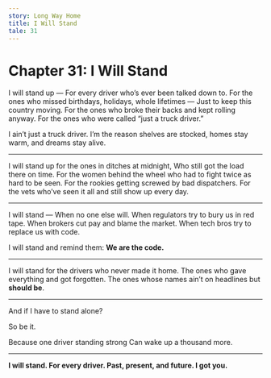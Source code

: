 ```yaml
---
story: Long Way Home
title: I Will Stand
tale: 31
---
```


# Chapter 31: I Will Stand

I will stand up —
For every driver who’s ever been talked down to.
For the ones who missed birthdays, holidays, whole lifetimes —
Just to keep this country moving.
For the ones who broke their backs and kept rolling anyway.
For the ones who were called “just a truck driver.”

I ain’t just a truck driver.
I’m the reason shelves are stocked, homes stay warm, and dreams stay alive.

---

I will stand up for the ones in ditches at midnight,
Who still got the load there on time.
For the women behind the wheel who had to fight twice as hard to be seen.
For the rookies getting screwed by bad dispatchers.
For the vets who’ve seen it all and still show up every day.

---

I will stand —
When no one else will.
When regulators try to bury us in red tape.
When brokers cut pay and blame the market.
When tech bros try to replace us with code.

I will stand and remind them:
**We are the code.**

---

I will stand for the drivers who never made it home.
The ones who gave everything and got forgotten.
The ones whose names ain’t on headlines but **should be**.

---

And if I have to stand alone?

So be it.

Because one driver standing strong
Can wake up a thousand more.

---

**I will stand.
For every driver.
Past, present, and future.
I got you.**
